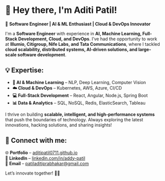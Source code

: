 # 👋 Hey there, I'm Aditi Patil!

🚀 **Software Engineer | AI & ML Enthusiast | Cloud & DevOps Innovator**

I'm a **Software Engineer** with experience in **AI, Machine Learning, Full-Stack Development, Cloud, and DevOps**. I’ve had the opportunity to work at **Illumio, Citigroup, Nife Labs, and Tata Communications**, where I tackled **cloud scalability, distributed systems, AI-driven solutions, and large-scale software development**.

## 💡 Expertise:

- **🤖 AI & Machine Learning** – NLP, Deep Learning, Computer Vision  
- **☁️ Cloud & DevOps** – Kubernetes, AWS, Azure, CI/CD  
- **💻 Full-Stack Development** – React, Angular, Node.js, Spring Boot  
- **📊 Data & Analytics** – SQL, NoSQL, Redis, ElasticSearch, Tableau  

I thrive on building **scalable, intelligent, and high-performance systems** that push the boundaries of technology. Always exploring the latest innovations, hacking solutions, and sharing insights!

## 📌 Connect with me:

🌐 **Portfolio** – [aditipatil0711.github.io](https://aditipatil0711.github.io/)  
💼 **LinkedIn** – [linkedin.com/in/addy-patil](https://www.linkedin.com/in/addy-patil)  
📧 **Email** – [patiladitiprabhakar@gmail.com](mailto:patiladitiprabhakar@gmail.com)  

Let’s innovate together! 🚀✨
